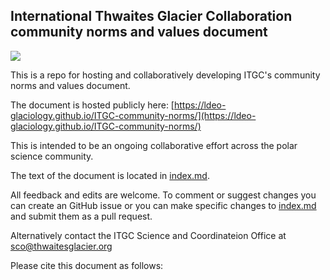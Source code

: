 ## International Thwaites Glacier Collaboration community norms and values document

![](https://thwaitesglacier.org/sites/default/files/inline-images/itgc-logo-color-white-background-295.png)

[]()

This is a repo for hosting and collaboratively developing ITGC's community norms and values document. 

The document is hosted publicly here: [https://ldeo-glaciology.github.io/ITGC-community-norms/](https://ldeo-glaciology.github.io/ITGC-community-norms/)

This is intended to be an ongoing collaborative effort across the polar science community.

The text of the document is located in [index.md](https://github.com/ldeo-glaciology/ITGC-community-norms/blob/main/index.md). 

All feedback and edits are welcome. To comment or suggest changes you can create an GitHub issue or you can make specific changes to [index.md](https://github.com/ldeo-glaciology/ITGC-community-norms/blob/main/index.md) and submit them as a pull request. 

Alternatively contact the ITGC Science and Coordinateion Office at [sco@thwaitesglacier.org](sco@thwaitesglacier.org)

Please cite this document as follows: 

